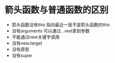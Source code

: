 # 箭头函数与普通函数的区别

+ 箭头函数没有this  指向最近一层不是箭头函数的this
+ 没有arguments  可以通过...rest拿到参数
+ 不能通过new关键字调用 
+ 没有new.target 
+ 没有原型 
+ 没有super
